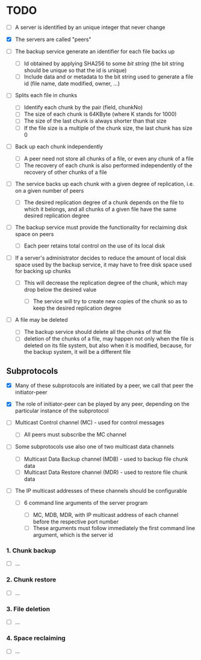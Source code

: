 # TODO

  * [ ] A server is identified by an unique integer that never change
  
  * [x] The servers are called "peers"

  * [ ] The backup service generate an identifier for each file backs up
  
      * [ ] Id obtained by applying SHA256 to some *bit string* (the bit string should be unique so that the id is unique)
      * [ ] Include data and or metadata to the bit string used to generate a file id (file name, date modified, owner, ...)

  * [ ] Splits each file in chunks
  
      * [ ] Identify each chunk by the pair (field, chunkNo)
      * [ ] The size of each chunk is 64KByte (where K stands for 1000)
      * [ ] The size of the last chunk is always shorter than that size
      * [ ] If the file size is a multiple of the chunk size, the last chunk has size 0

  * [ ] Back up each chunk independently
  
      * [ ] A peer need not store all chunks of a file, or even any chunk of a file
      * [ ] The recovery of each chunk is also performed independently of the recovery of other chunks of a file

  * [ ] The service backs up each chunk with a given degree of replication, i.e. on a given number of peers
  
      * [ ] The desired replication degree of a chunk depends on the file to which it belongs, and all chunks of a given file have the same desired replication degree
      
  * [ ]  The backup service must provide the functionality for reclaiming disk space on peers
  
      * [ ] Each peer retains total control on the use of its local disk
  
  * [ ] If a server's administrator decides to reduce the amount of local disk space used by the backup service, it may have to free disk space used for backing up chunks
  
      * [ ] This will decrease the replication degree of the chunk, which may drop below the desired value
      
          * [ ] The service will try to create new copies of the chunk so as to keep the desired replication degree

  * [ ] A file may be deleted
  
      * [ ] The backup service should delete all the chunks of that file
      * [ ] deletion of the chunks of a file, may happen not only when the file is deleted on its file system, but also when it is modified, because, for the backup system, it will be a different file

## Subprotocols

  * [x] Many of these subprotocols are initiated by a peer, we call that peer the initiator-peer
  
  * [x] The role of initiator-peer can be played by any peer, depending on the particular instance of the subprotocol
  
  * [ ] Multicast Control channel (MC) - used for control messages
  
      * [ ] All peers must subscribe the MC channel
  
  * [ ] Some subprotocols use also one of two multicast data channels
  
      * [ ] Multicast Data Backup channel (MDB) - used to backup file chunk data
      * [ ] Multicast Data Restore channel (MDR) - used to restore file chunk data

  * [ ] The IP multicast addresses of these channels should be configurable
  
      * [ ] 6 command line arguments of the server program
      
          * [ ] MC, MDB, MDR, with IP multicast address of each channel before the respective port number
          * [ ] These arguments must follow immediately the first command line argument, which is the server id

### 1. Chunk backup

  * [ ] ...

### 2. Chunk restore

  * [ ] ...

### 3. File deletion

  * [ ] ...

### 4. Space reclaiming

  * [ ] ...
